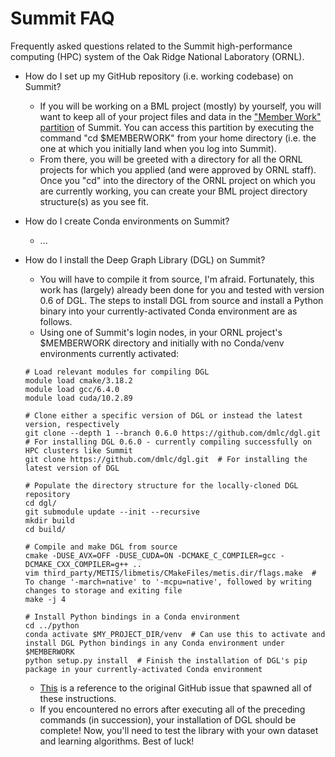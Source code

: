 # Summit FAQ
Frequently asked questions related to the Summit high-performance computing (HPC) system of the Oak Ridge National Laboratory (ORNL).

- How do I set up my GitHub repository (i.e. working codebase) on Summit?
  - If you will be working on a BML project (mostly) by yourself, you will want to keep all of your project files and data in the ["Member Work" partition](https://docs.olcf.ornl.gov/data/project_centric.html) of Summit. You can access this partition by executing the command "cd $MEMBERWORK" from your home directory (i.e. the one at which you initially land when you log into Summit).
  - From there, you will be greeted with a directory for all the ORNL projects for which you applied (and were approved by ORNL staff). Once you "cd" into the directory of the ORNL project on which you are currently working, you can create your BML project directory structure(s) as you see fit.

- How do I create Conda environments on Summit?
  - ...

- How do I install the Deep Graph Library (DGL) on Summit?
  - You will have to compile it from source, I'm afraid. Fortunately, this work has (largely) already been done for you and tested with version 0.6 of DGL. The steps to install DGL from source and install a Python binary into your currently-activated Conda environment are as follows.
  - Using one of Summit's login nodes, in your ORNL project's $MEMBERWORK directory and initially with no Conda/venv environments currently activated:
  ```
  # Load relevant modules for compiling DGL
  module load cmake/3.18.2
  module load gcc/6.4.0
  module load cuda/10.2.89
  
  # Clone either a specific version of DGL or instead the latest version, respectively
  git clone --depth 1 --branch 0.6.0 https://github.com/dmlc/dgl.git  # For installing DGL 0.6.0 - currently compiling successfully on HPC clusters like Summit
  git clone https://github.com/dmlc/dgl.git  # For installing the latest version of DGL
  
  # Populate the directory structure for the locally-cloned DGL repository
  cd dgl/
  git submodule update --init --recursive
  mkdir build
  cd build/
  
  # Compile and make DGL from source
  cmake -DUSE_AVX=OFF -DUSE_CUDA=ON -DCMAKE_C_COMPILER=gcc -DCMAKE_CXX_COMPILER=g++ ..
  vim third_party/METIS/libmetis/CMakeFiles/metis.dir/flags.make  # To change '-march=native' to '-mcpu=native', followed by writing changes to storage and exiting file
  make -j 4
  
  # Install Python bindings in a Conda environment
  cd ../python
  conda activate $MY_PROJECT_DIR/venv  # Can use this to activate and install DGL Python bindings in any Conda environment under $MEMBERWORK
  python setup.py install  # Finish the installation of DGL's pip package in your currently-activated Conda environment
  ```
  - [This](https://github.com/dmlc/dgl/issues/2661) is a reference to the original GitHub issue that spawned all of these instructions.
  - If you encountered no errors after executing all of the preceding commands (in succession), your installation of DGL should be complete! Now, you'll need to test the library with your own dataset and learning algorithms. Best of luck!
